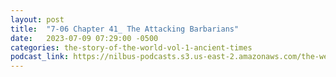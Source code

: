 ```yaml
---
layout: post
title:  "7-06 Chapter 41_ The Attacking Barbarians"
date:   2023-07-09 07:29:00 -0500
categories: the-story-of-the-world-vol-1-ancient-times
podcast_link: https://nilbus-podcasts.s3.us-east-2.amazonaws.com/the-well-trained-mind/The%20Story%20of%20the%20World%20Vol.%201%20Ancient%20Times/7-06%20Chapter%2041_%20The%20Attacking%20Barbarians.mp3
---
```

